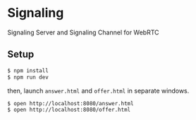 # Signaling

Signaling Server and Signaling Channel for WebRTC

## Setup

```bash
$ npm install
$ npm run dev
```

then, launch `answer.html` and `offer.html` in separate windows.

```bash
$ open http://localhost:8080/answer.html
$ open http://localhost:8080/offer.html
```
